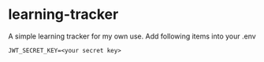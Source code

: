 # learning-tracker
A simple learning tracker for my own use.
Add following items into your .env
```
JWT_SECRET_KEY=<your secret key>

```